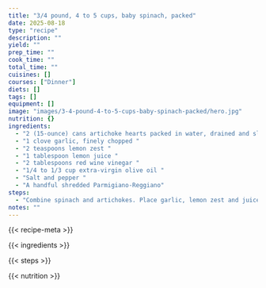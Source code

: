 ```yaml
---
title: "3/4 pound, 4 to 5 cups, baby spinach, packed"
date: 2025-08-18
type: "recipe"
description: ""
yield: ""
prep_time: ""
cook_time: ""
total_time: ""
cuisines: []
courses: ["Dinner"]
diets: []
tags: []
equipment: []
image: "images/3-4-pound-4-to-5-cups-baby-spinach-packed/hero.jpg"
nutrition: {}
ingredients:
  - "2 (15-ounce) cans artichoke hearts packed in water, drained and sliced "
  - "1 clove garlic, finely chopped "
  - "2 teaspoons lemon zest "
  - "1 tablespoon lemon juice "
  - "2 tablespoons red wine vinegar "
  - "1/4 to 1/3 cup extra-virgin olive oil "
  - "Salt and pepper "
  - "A handful shredded Parmigiano-Reggiano"
steps:
  - "Combine spinach and artichokes. Place garlic, lemon zest and juice in small dish and add vinegar. Let it stand 5 minutes then whisk in extra-virgin olive oil. Pour oil and vinegar dressing over salad and toss to combine. Season the salad with salt and pepper, to your taste. Top the salad with cheese then serve."
notes: ""
---
```

{{< recipe-meta >}}

{{< ingredients >}}

{{< steps >}}

{{< nutrition >}}
